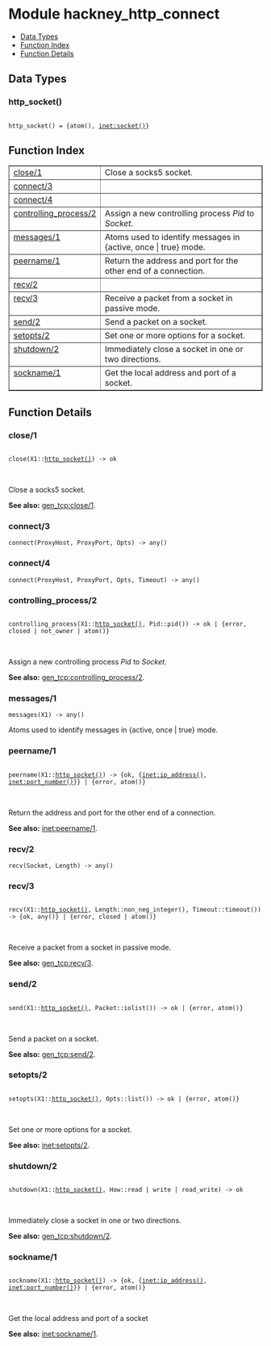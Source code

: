 

# Module hackney_http_connect #
* [Data Types](#types)
* [Function Index](#index)
* [Function Details](#functions)

<a name="types"></a>

## Data Types ##




### <a name="type-http_socket">http_socket()</a> ###


<pre><code>
http_socket() = {atom(), <a href="/Users/benoitc/Projects/kernel/doc/inet.md#type-socket">inet:socket()</a>}
</code></pre>

<a name="index"></a>

## Function Index ##


<table width="100%" border="1" cellspacing="0" cellpadding="2" summary="function index"><tr><td valign="top"><a href="#close-1">close/1</a></td><td>Close a socks5 socket.</td></tr><tr><td valign="top"><a href="#connect-3">connect/3</a></td><td></td></tr><tr><td valign="top"><a href="#connect-4">connect/4</a></td><td></td></tr><tr><td valign="top"><a href="#controlling_process-2">controlling_process/2</a></td><td>Assign a new controlling process <em>Pid</em> to <em>Socket</em>.</td></tr><tr><td valign="top"><a href="#messages-1">messages/1</a></td><td>Atoms used to identify messages in {active, once | true} mode.</td></tr><tr><td valign="top"><a href="#peername-1">peername/1</a></td><td>Return the address and port for the other end of a connection.</td></tr><tr><td valign="top"><a href="#recv-2">recv/2</a></td><td></td></tr><tr><td valign="top"><a href="#recv-3">recv/3</a></td><td>Receive a packet from a socket in passive mode.</td></tr><tr><td valign="top"><a href="#send-2">send/2</a></td><td>Send a packet on a socket.</td></tr><tr><td valign="top"><a href="#setopts-2">setopts/2</a></td><td>Set one or more options for a socket.</td></tr><tr><td valign="top"><a href="#shutdown-2">shutdown/2</a></td><td>Immediately close a socket in one or two directions.</td></tr><tr><td valign="top"><a href="#sockname-1">sockname/1</a></td><td>Get the local address and port of a socket.</td></tr></table>


<a name="functions"></a>

## Function Details ##

<a name="close-1"></a>

### close/1 ###

<pre><code>
close(X1::<a href="#type-http_socket">http_socket()</a>) -&gt; ok
</code></pre>
<br />

Close a socks5 socket.

__See also:__ [gen_tcp:close/1](gen_tcp.md#close-1).

<a name="connect-3"></a>

### connect/3 ###

`connect(ProxyHost, ProxyPort, Opts) -> any()`

<a name="connect-4"></a>

### connect/4 ###

`connect(ProxyHost, ProxyPort, Opts, Timeout) -> any()`

<a name="controlling_process-2"></a>

### controlling_process/2 ###

<pre><code>
controlling_process(X1::<a href="#type-http_socket">http_socket()</a>, Pid::pid()) -&gt; ok | {error, closed | not_owner | atom()}
</code></pre>
<br />

Assign a new controlling process _Pid_ to _Socket_.

__See also:__ [gen_tcp:controlling_process/2](gen_tcp.md#controlling_process-2).

<a name="messages-1"></a>

### messages/1 ###

`messages(X1) -> any()`

Atoms used to identify messages in {active, once | true} mode.

<a name="peername-1"></a>

### peername/1 ###

<pre><code>
peername(X1::<a href="#type-http_socket">http_socket()</a>) -&gt; {ok, {<a href="/Users/benoitc/Projects/kernel/doc/inet.md#type-ip_address">inet:ip_address()</a>, <a href="/Users/benoitc/Projects/kernel/doc/inet.md#type-port_number">inet:port_number()</a>}} | {error, atom()}
</code></pre>
<br />

Return the address and port for the other end of a connection.

__See also:__ [inet:peername/1](inet.md#peername-1).

<a name="recv-2"></a>

### recv/2 ###

`recv(Socket, Length) -> any()`

<a name="recv-3"></a>

### recv/3 ###

<pre><code>
recv(X1::<a href="#type-http_socket">http_socket()</a>, Length::non_neg_integer(), Timeout::timeout()) -&gt; {ok, any()} | {error, closed | atom()}
</code></pre>
<br />

Receive a packet from a socket in passive mode.

__See also:__ [gen_tcp:recv/3](gen_tcp.md#recv-3).

<a name="send-2"></a>

### send/2 ###

<pre><code>
send(X1::<a href="#type-http_socket">http_socket()</a>, Packet::iolist()) -&gt; ok | {error, atom()}
</code></pre>
<br />

Send a packet on a socket.

__See also:__ [gen_tcp:send/2](gen_tcp.md#send-2).

<a name="setopts-2"></a>

### setopts/2 ###

<pre><code>
setopts(X1::<a href="#type-http_socket">http_socket()</a>, Opts::list()) -&gt; ok | {error, atom()}
</code></pre>
<br />

Set one or more options for a socket.

__See also:__ [inet:setopts/2](inet.md#setopts-2).

<a name="shutdown-2"></a>

### shutdown/2 ###

<pre><code>
shutdown(X1::<a href="#type-http_socket">http_socket()</a>, How::read | write | read_write) -&gt; ok
</code></pre>
<br />

Immediately close a socket in one or two directions.

__See also:__ [gen_tcp:shutdown/2](gen_tcp.md#shutdown-2).

<a name="sockname-1"></a>

### sockname/1 ###

<pre><code>
sockname(X1::<a href="#type-http_socket">http_socket()</a>) -&gt; {ok, {<a href="/Users/benoitc/Projects/kernel/doc/inet.md#type-ip_address">inet:ip_address()</a>, <a href="/Users/benoitc/Projects/kernel/doc/inet.md#type-port_number">inet:port_number()</a>}} | {error, atom()}
</code></pre>
<br />

Get the local address and port of a socket

__See also:__ [inet:sockname/1](inet.md#sockname-1).

